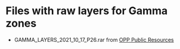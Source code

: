 # Files with raw layers for Gamma zones

- GAMMA_LAYERS_2021_10_17_P26.rar from [OPP Public Resources](https://discord.com/channels/340853262288814080/1117043485313355797/1117043485313355797)

